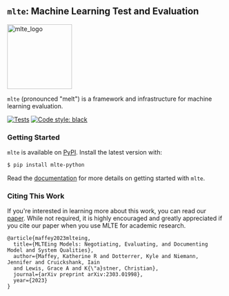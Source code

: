 ## `mlte`: Machine Learning Test and Evaluation

<img src="https://raw.githubusercontent.com/mlte-team/mlte/master/assets/MLTE_Logo_Color.svg" alt="mlte_logo" width="150"/>

`mlte` (pronounced "melt") is a framework and infrastructure for machine learning evaluation.

[![Tests](https://github.com/turingcompl33t/mlte/actions/workflows/ci.yaml/badge.svg)](https://github.com/turingcompl33t/mlte/actions/workflows/ci.yaml)
[![Code style: black](https://img.shields.io/badge/code%20style-black-000000.svg)](https://github.com/psf/black)

### Getting Started

`mlte` is available on [PyPI](https://pypi.org/project/mlte-python/). Install the latest version with:

```bash
$ pip install mlte-python
```

Read the [documentation](https://mlte.readthedocs.io/en/latest/) for more details on getting started with `mlte`.

### Citing This Work
If you're interested in learning more about this work, you can read our [paper](https://arxiv.org/abs/2303.01998). While not required, it is highly encouraged and greatly appreciated if you cite our paper when you use MLTE for academic research.

```
@article{maffey2023mlteing,
  title={MLTEing Models: Negotiating, Evaluating, and Documenting Model and System Qualities},
  author={Maffey, Katherine R and Dotterrer, Kyle and Niemann, Jennifer and Cruickshank, Iain
  and Lewis, Grace A and K{\"a}stner, Christian},
  journal={arXiv preprint arXiv:2303.01998},
  year={2023}
}
```
